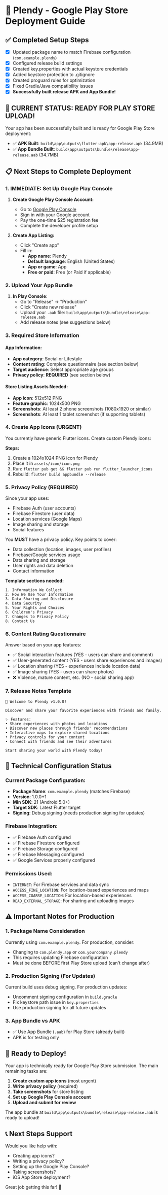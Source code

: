 # 🚀 Plendy - Google Play Store Deployment Guide

## ✅ Completed Setup Steps
- [x] Updated package name to match Firebase configuration (`com.example.plendy`)
- [x] Configured release build settings
- [x] Created key.properties with actual keystore credentials
- [x] Added keystore protection to .gitignore
- [x] Created proguard rules for optimization
- [x] Fixed Gradle/Java compatibility issues
- [x] **Successfully built release APK and App Bundle!**

## 🎯 **CURRENT STATUS: READY FOR PLAY STORE UPLOAD!**

Your app has been successfully built and is ready for Google Play Store deployment:
- ✅ **APK Built**: `build\app\outputs\flutter-apk\app-release.apk` (34.9MB)
- ✅ **App Bundle Built**: `build\app\outputs\bundle\release\app-release.aab` (34.7MB)

## 📋 Next Steps to Complete Deployment

### 1. **IMMEDIATE: Set Up Google Play Console**

1. **Create Google Play Console Account:**
   - Go to [Google Play Console](https://play.google.com/console)
   - Sign in with your Google account
   - Pay the one-time $25 registration fee
   - Complete the developer profile setup

2. **Create App Listing:**
   - Click "Create app"
   - Fill in:
     - **App name**: Plendy
     - **Default language**: English (United States)
     - **App or game**: App
     - **Free or paid**: Free (or Paid if applicable)

### 2. **Upload Your App Bundle**

1. **In Play Console**:
   - Go to "Release" → "Production"
   - Click "Create new release"
   - Upload your `.aab` file: `build\app\outputs\bundle\release\app-release.aab`
   - Add release notes (see suggestions below)

### 3. **Required Store Information**

#### App Information:
- **App category**: Social or Lifestyle
- **Content rating**: Complete questionnaire (see section below)
- **Target audience**: Select appropriate age groups
- **Privacy policy**: **REQUIRED** (see section below)

#### Store Listing Assets Needed:
- **App icon**: 512x512 PNG
- **Feature graphic**: 1024x500 PNG
- **Screenshots**: At least 2 phone screenshots (1080x1920 or similar)
- **Screenshots**: At least 1 tablet screenshot (if supporting tablets)

### 4. **Create App Icons (URGENT)**

You currently have generic Flutter icons. Create custom Plendy icons:

**Steps:**
1. Create a 1024x1024 PNG icon for Plendy
2. Place it in `assets/icon/icon.png`
3. Run: `flutter pub get && flutter pub run flutter_launcher_icons`
4. Rebuild: `flutter build appbundle --release`

### 5. **Privacy Policy (REQUIRED)**

Since your app uses:
- Firebase Auth (user accounts)
- Firebase Firestore (user data)
- Location services (Google Maps)
- Image sharing and storage
- Social features

You **MUST** have a privacy policy. Key points to cover:
- Data collection (location, images, user profiles)
- Firebase/Google services usage
- Data sharing and storage
- User rights and data deletion
- Contact information

**Template sections needed:**
```
1. Information We Collect
2. How We Use Your Information
3. Data Sharing and Disclosure
4. Data Security
5. Your Rights and Choices
6. Children's Privacy
7. Changes to Privacy Policy
8. Contact Us
```

### 6. **Content Rating Questionnaire**

Answer based on your app features:
- ✅ Social interaction features (YES - users can share and comment)
- ✅ User-generated content (YES - users share experiences and images)
- ✅ Location sharing (YES - experiences include location data)
- ✅ Image sharing (YES - users can share photos)
- ❌ Violence, mature content, etc. (NO - social sharing app)

### 7. **Release Notes Template**

```
🎉 Welcome to Plendy v1.0.0!

Discover and share your favorite experiences with friends and family.

✨ Features:
• Share experiences with photos and locations
• Discover new places through friends' recommendations
• Interactive maps to explore shared locations
• Privacy controls for your content
• Connect with friends and see their adventures

Start sharing your world with Plendy today!
```

## 🔧 **Technical Configuration Status**

### Current Package Configuration:
- **Package Name**: `com.example.plendy` (matches Firebase)
- **Version**: 1.0.0+1
- **Min SDK**: 21 (Android 5.0+)
- **Target SDK**: Latest Flutter target
- **Signing**: Debug signing (needs production signing for updates)

### Firebase Integration:
- ✅ Firebase Auth configured
- ✅ Firebase Firestore configured  
- ✅ Firebase Storage configured
- ✅ Firebase Messaging configured
- ✅ Google Services properly configured

### Permissions Used:
- `INTERNET`: For Firebase services and data sync
- `ACCESS_FINE_LOCATION`: For location-based experiences and maps
- `ACCESS_COARSE_LOCATION`: For location-based experiences
- `READ_EXTERNAL_STORAGE`: For sharing and uploading images

## ⚠️ **Important Notes for Production**

### 1. **Package Name Consideration**
Currently using `com.example.plendy`. For production, consider:
- Changing to `com.plendy.app` or `com.yourcompany.plendy`
- This requires updating Firebase configuration
- Must be done BEFORE first Play Store upload (can't change after)

### 2. **Production Signing (For Updates)**
Current build uses debug signing. For production updates:
- Uncomment signing configuration in `build.gradle`
- Fix keystore path issue in `key.properties`
- Use production signing for all future updates

### 3. **App Bundle vs APK**
- ✅ Use App Bundle (`.aab`) for Play Store (already built)
- APK is for testing only

## 🚀 **Ready to Deploy!**

Your app is technically ready for Google Play Store submission. The main remaining tasks are:

1. **Create custom app icons** (most urgent)
2. **Write privacy policy** (required)
3. **Take screenshots** for store listing
4. **Set up Google Play Console account**
5. **Upload and submit for review**

The app bundle at `build\app\outputs\bundle\release\app-release.aab` is ready to upload!

## 📞 **Next Steps Support**

Would you like help with:
- Creating app icons?
- Writing a privacy policy?
- Setting up the Google Play Console?
- Taking screenshots?
- iOS App Store deployment?

Great job getting this far! 🎉 